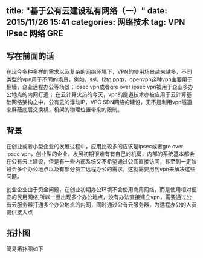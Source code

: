 title:  "基于公有云建设私有网络（一）"
date:   2015/11/26 15:41
categories: 网络技术
tag: VPN IPsec 网络 GRE 
---

## 写在前面的话
在现今多种多样的需求以及复杂的网络环境下，VPN的使用场景越来越多，不同类型的vpn用于不同的场景，例如，ssl，l2tp,pptp，openvpn这种vpn主要用于翻墙，企业远程办公等场景；ipsec vpn或者gre over ipsec vpn被用于企业多办公地点的内网打通；
在云计算火热的今天，vpn的隧道技术亦被应用于云计算基础网络架构之中，公有云的浮动IP，VPC SDN网络的建设，无不是利用vpn隧道来屏蔽底层交换机，机架的物理位置带来的限制。


## 背景
在创业或者小型企业的发展过程中，应用比较多的应该是ipsec或者gre over ipsec vpn，创业型的企业，发展初期很难有有自己的机房，内部的系统基本都会在公有云上建设，但是有一些内部系统又不希望通过公网直接访问，甚至到一定阶段会多个办公地点以及有部分员工远程办公的需求，这就需要用到vpn来解决这些问题。


创业企业由于资金问题，在创业初期办公环境不会使用商用网络，而是使用相对便宜的民用网络,所以一旦出现多个办公地点，没有办法直接建立vpn，需要通过公有云服务器打通多个办公地点的内网，同时通过公有云服务器，为远程办公的人员提供接入点

## 拓扑图
简易拓扑图如下

<div style="height: 500px;" id="canvas"/>
<script type="text/javascript" src="<%- config.root %>qunee/js/graphs.js"></script>
<script type="text/javascript" src="<%- config.root %>qunee/js/qunee-functions.js"></script>
<script type="text/javascript" >
function createSubGroup(name,x, y,network, renderColor){
    var group = createGroup();
    group.name = name;
    if(renderColor){
        group.setStyle(Q.Styles.RENDER_COLOR, renderColor);
    }
    var a = createImageNode("Router", 49 + x, 100 + y,"router.png" , group);
    var b = createImageNode("Switch", 191 + x, 100 + y,"exchange.png" , group);
    var c = createImageNode( "PC", 313 + x, 100 + y,"pc.png", group);
    createText(network, 191 + x, 160 + y, 14, Colors.dark, group);
    createEdge("",a, b, "#45E");
    createEdge("",c, b, "#45E");
    return a;
}

var VPNFlexEdgeUI = function(edge, graph){
    Q.doSuperConstructor(this, VPNFlexEdgeUI, arguments);
}
VPNFlexEdgeUI.prototype = {
    drawEdge: function(path, fromUI, toUI, edgeType, fromBounds, toBounds){
        var from = fromBounds.center;
        path.curveTo(from.x, from.y, internet.x, internet.y);
    }
}
Q.extend(VPNFlexEdgeUI, Q.EdgeUI);
var cloud_group = createGroup(100);
graph.styles = {};
graph.styles[Q.Styles.LABEL_FONT_SIZE] = 16;



//var qunee = createCVMNode("Qunee", 100, 50);
var ip1 = "WanIp:100.1.100.1 \n LanIP:10.1.10.1";
var ip2 = "WanIp:100.1.100.2 \n LanIP:10.1.10.2";
var ip3 = "WanIp:100.1.100.3 \n LanIP:10.1.10.3";
var cloud_server1 = createServerNode(ip1,140,0,cloud_group);
var cloud_server2 = createServerNode(ip2,340,0,cloud_group);
var cloud_server3 = createServerNode(ip3,340,200,cloud_group);
var cloud_switch = createSwitchNode("Switch",140,200,cloud_group);
createText("Public Cloud", 250, -80, 24, Colors.dark, cloud_group);
createEdge("",cloud_server1, cloud_switch, "#45E");
createEdge("",cloud_server2, cloud_switch, "#45E");
createEdge("",cloud_server3, cloud_switch, "#45E");

var internet = createImageNode( "Internet", 600, 295,graphs.group_cloud);
internet.setStyle(Q.Styles.LABEL_ANCHOR_POSITION, Q.Position.CENTER_MIDDLE);
internet.setStyle(Q.Styles.LABEL_POSITION, Q.Position.CENTER_MIDDLE);
internet.setStyle(Q.Styles.LABEL_FONT_SIZE, 24);
internet.setStyle(Q.Styles.LABEL_FONT_STYLE, "bold");
internet.size = {width: 200};


remote = createTerminal("Remote Access",900,-50);


createEdge("",cloud_group, internet, "#45E");

sub1 = createSubGroup("Beijing",700,100,"192.168.2.0/24")
sub2 = createSubGroup("Tianjin",700,300,"192.168.3.0/24")

createEdge("",sub1, internet, "#45E");
createEdge("",sub2, internet, "#45E");
createEdge("",remote, internet, "#45E");


createEdge("IPsec",sub1, cloud_server3, "#F80", true).uiClass = VPNFlexEdgeUI;
createEdge("IPsec",sub2, cloud_server3, "#F80", true).uiClass = VPNFlexEdgeUI;
createEdge("OPENVPN \n 172.16.1.0/24",remote, cloud_server3, "#F80", true).uiClass = VPNFlexEdgeUI;
</script>